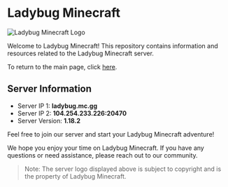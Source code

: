 # Ladybug Minecraft

![Ladybug Minecraft Logo](https://raw.githubusercontent.com/Vokuar/Teamladybug/main/images/ladybug_minecraft_logo.jpg)

Welcome to Ladybug Minecraft! This repository contains information and resources related to the Ladybug Minecraft server.

To return to the main page, click [here](https://github.com/Vokuar/Teamladybug).

## Server Information

- Server IP 1: **ladybug.mc.gg**
- Server IP 2: **104.254.233.226:20470**
- Server Version: **1.18.2**

Feel free to join our server and start your Ladybug Minecraft adventure!

We hope you enjoy your time on Ladybug Minecraft. If you have any questions or need assistance, please reach out to our community.

> Note: The server logo displayed above is subject to copyright and is the property of Ladybug Minecraft.

